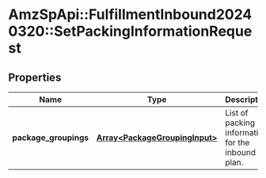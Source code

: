 # AmzSpApi::FulfillmentInbound20240320::SetPackingInformationRequest

## Properties
Name | Type | Description | Notes
------------ | ------------- | ------------- | -------------
**package_groupings** | [**Array&lt;PackageGroupingInput&gt;**](PackageGroupingInput.md) | List of packing information for the inbound plan. | 

